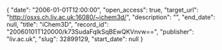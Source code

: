 {
  "date": "2006-01-01T12:00:00", 
  "open_access": true, 
  "target_url": "http://osxs.ch.liv.ac.uk:16080/~ichem3d/", 
  "description": "", 
  "end_date": null, 
  "title": "iChem3D", 
  "record_id": "20060101T120000/k73SudaFqlkSqBEwQKVnvw==", 
  "publisher": "liv.ac.uk", 
  "slug": 32899129, 
  "start_date": null
}

